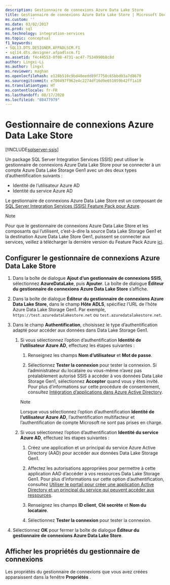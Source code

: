 ```yaml
---
description: Gestionnaire de connexions Azure Data Lake Store
title: Gestionnaire de connexions Azure Data Lake Store | Microsoft Docs
ms.custom: ''
ms.date: 03/02/2017
ms.prod: sql
ms.technology: integration-services
ms.topic: conceptual
f1_keywords:
- SQL13.DTS.DESIGNER.AFPADLSCM.F1
- sql14.dts.designer.afpadlscm.f1
ms.assetid: f4c44553-0f08-4731-ac47-7534990b8c8d
author: Lingxi-Li
ms.author: lingxl
ms.reviewer: maghan
ms.openlocfilehash: e128b510c9bd40eedd89f7750c65bbd03a7d8670
ms.sourcegitcommit: e700497f962e4c2274df16d9e651059b42ff1a10
ms.translationtype: HT
ms.contentlocale: fr-FR
ms.lasthandoff: 08/17/2020
ms.locfileid: "88477979"
---
```

# <a name="azure-data-lake-store-connection-manager"></a>Gestionnaire de connexions Azure Data Lake Store

[!INCLUDE[sqlserver-ssis](../../includes/applies-to-version/sqlserver-ssis.md)]


Un package SQL Server Integration Services (SSIS) peut utiliser le gestionnaire de connexions Azure Data Lake Store pour se connecter à un compte Azure Data Lake Storage Gen1 avec un des deux types d’authentification suivants :
-   Identité de l’utilisateur Azure AD
-   Identité du service Azure AD 

Le gestionnaire de connexions Azure Data Lake Store est un composant de [SQL Server Integration Services (SSIS) Feature Pack pour Azure](../../integration-services/azure-feature-pack-for-integration-services-ssis.md).

> [!NOTE]
> Pour que le gestionnaire de connexions Azure Data Lake Store et les composants qui l’utilisent, c’est-à-dire la source Data Lake Storage Gen1 et la destination Azure Data Lake Store Gen1, puissent se connecter aux services, veillez à télécharger la dernière version du Feature Pack Azure [ici](https://www.microsoft.com/download/details.aspx?id=49492). 
 
## <a name="configure-the-azure-data-lake-store-connection-manager"></a>Configurer le gestionnaire de connexions Azure Data Lake Store

1.  Dans la boîte de dialogue **Ajout d’un gestionnaire de connexions SSIS**, sélectionnez **AzureDataLake**, puis **Ajouter**. La boîte de dialogue **Éditeur du gestionnaire de connexions Azure Data Lake Store** s’affiche.
  
2.  Dans la boîte de dialogue **Éditeur du gestionnaire de connexions Azure Data Lake Store**, dans le champ **Hôte ADLS**, spécifiez l’URL de l’hôte Azure Data Lake Storage Gen1. Par exemple, `https://test.azuredatalakestore.net` ou `test.azuredatalakestore.net`.
  
3.  Dans le champ **Authentification**, choisissez le type d’authentification adapté pour accéder aux données dans Data Lake Storage Gen1.

    1.  Si vous sélectionnez l’option d’authentification **Identité de l’utilisateur Azure AD**, effectuez les étapes suivantes :
        1. Renseignez les champs **Nom d’utilisateur** et **Mot de passe**. 
    
        2. Sélectionnez **Tester la connexion** pour tester la connexion. Si l’administrateur du locataire ou vous-même n’avez pas préalablement autorisé SSIS à accéder à vos données Data Lake Storage Gen1, sélectionnez **Accepter** quand vous y êtes invité. Pour plus d’informations sur cette procédure de consentement, consultez [Intégration d’applications dans Azure Active Directory](https://docs.microsoft.com/azure/active-directory/manage-apps/plan-an-application-integration#integrating-applications-with-azure-ad).
    
        > [!NOTE] 
        > Lorsque vous sélectionnez l’option d’authentification **Identité de l’utilisateur Azure AD**, l’authentification multifacteur et l’authentification de compte Microsoft ne sont pas prises en charge.
    
    2. Si vous sélectionnez l’option d’authentification **Identité du service Azure AD**, effectuez les étapes suivantes :
        1. Créez une application et un principal du service Azure Active Directory (AAD) pour accéder aux données Data Lake Storage Gen1.
    
        2. Affectez les autorisations appropriées pour permettre à cette application AAD d’accéder à vos ressources Data Lake Storage Gen1. Pour plus d’informations sur cette option d’authentification, consultez [Utiliser le portail pour créer une application Active Directory et un principal du service qui peuvent accéder aux ressources](https://docs.microsoft.com/azure/azure-resource-manager/resource-group-create-service-principal-portal).
    
        3. Renseignez les champs **ID client**, **Clé secrète** et **Nom du locataire**.
    
        4. Sélectionnez **Tester la connexion** pour tester la connexion.  
  
6.  Sélectionnez **OK** pour fermer la boîte de dialogue **Éditeur du gestionnaire de connexions Azure Data Lake Store**.  

## <a name="view-the-properties-of-the-connection-manager"></a>Afficher les propriétés du gestionnaire de connexions
Les propriétés du gestionnaire de connexions que vous avez créées apparaissent dans la fenêtre **Propriétés** .  
  
  
